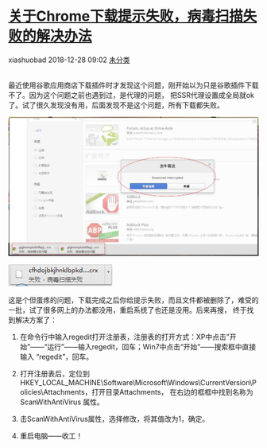 <div class="blog-article">
<h1><a href="p.html?p=\未分类\Chrome下载插件失败解决办法" class="title">关于Chrome下载提示失败，病毒扫描失败的解决办法</a></h1>
<span class="author">xiashuobad</span>
<span class="time">2018-12-28 09:02</span>
<span><a href="tags.html?t=未分类" class="tag">未分类</a></span>
</div>
<br/>

最近使用谷歌应用商店下载插件时才发现这个问题，刚开始以为只是谷歌插件下载不了。因为这个问题之前也遇到过，是代理的问题，
把SSR代理设置成全局就ok了。试了很久发现没有用，后面发现不是这个问题，所有下载都失败。

![alt](assets/images/2018/12/580qvp0o4mgi9o6g2pl65ecq8b.jpg)

![alt](assets/images/2018/12/uu6b925qccj0jpr087el5da770.jpg)

这是个但蛋疼的问题，下载完成之后你给提示失败，而且文件都被删除了，难受的一批，试了很多网上的办法都没用，重启系统了也还是没用。后来再搜，
终于找到解决方案了：
1. 在命令行中输入regedit打开注册表，注册表的打开方式：XP中点击”开始”——“运行”——输入regedit，回车；Win7中点击“开始”——搜索框中直接输入
“regedit”，回车。

2. 打开注册表后，定位到HKEY_LOCAL_MACHINE\Software\Microsoft\Windows\CurrentVersion\Policies\Attachments，打开目录Attachments，
在右边的框框中找到名称为ScanWithAntiVirus 属性。 

3. 击ScanWithAntiVirus属性，选择修改，将其值改为1，确定。

4. 重启电脑——收工！